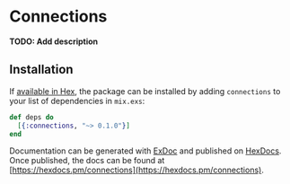# Connections

**TODO: Add description**

## Installation

If [available in Hex](https://hex.pm/docs/publish), the package can be installed
by adding `connections` to your list of dependencies in `mix.exs`:

```elixir
def deps do
  [{:connections, "~> 0.1.0"}]
end
```

Documentation can be generated with [ExDoc](https://github.com/elixir-lang/ex_doc)
and published on [HexDocs](https://hexdocs.pm). Once published, the docs can
be found at [https://hexdocs.pm/connections](https://hexdocs.pm/connections).


